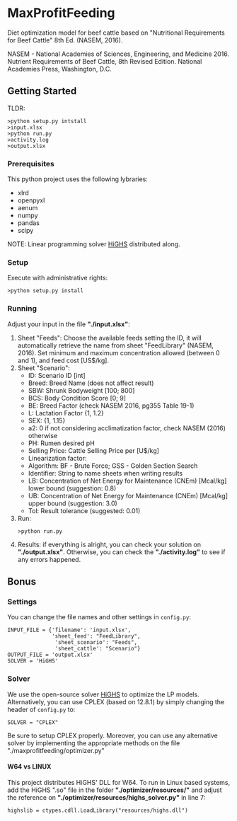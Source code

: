 # MaxProfitFeeding
Diet optimization model for beef cattle based on "Nutritional Requirements for Beef Cattle" 8th Ed. (NASEM, 2016).

NASEM - National Academies of Sciences, Engineering, and Medicine 2016. Nutrient Requirements of Beef Cattle, 8th Revised Edition. National Academies Press, Washington, D.C.


## Getting Started
TLDR:
```
>python setup.py intstall
>input.xlsx
>python run.py
>activity.log
>output.xlsx
```
### Prerequisites
This python project uses the following lybraries:
* xlrd
* openpyxl
* aenum
* numpy
* pandas
* scipy

NOTE: Linear programming solver [HiGHS](https://highs.dev) distributed along.

### Setup
Execute with administrative rights:
```
>python setup.py install
```

### Running
Adjust your input in the file **"./input.xlsx"**: 
1. Sheet "Feeds": Choose the available feeds setting the ID, it will automatically retrieve the name from sheet "FeedLibrary" (NASEM, 2016). Set minimum and maximum concentration allowed (between 0 and 1), and feed cost \[US$/kg\].
2. Sheet "Scenario":
    * ID: Scenario ID \[int\]
    * Breed: Breed Name (does not affect result)
    * SBW: Shrunk Bodyweight \[100; 800\]
    * BCS: Body Condition Score \[0; 9\]
    * BE: Breed Factor (check NASEM 2016, pg355 Table 19-1)
    * L: Lactation Factor {1, 1.2}
    * SEX: {1, 1.15}
    * a2: 0 if not considering acclimatization factor, check NASEM (2016) otherwise
    * PH: Rumen desired pH
    * Selling Price: Cattle Selling Price per \[U$/kg\]
    * Linearization factor: 
    * Algorithm: BF - Brute Force; GSS - Golden Section Search
    * Identifier: String to name sheets when writing results
    * LB: Concentration of Net Energy for Maintenance (CNEm) \[Mcal/kg\] lower bound (suggestion: 0.8)
    * UB: Concentration of Net Energy for Maintenance (CNEm) \[Mcal/kg\] upper bound (suggestion: 3.0)
    * Tol: Result tolerance (suggested: 0.01)
3. Run:
    ```
    >python run.py
    ```
4. Results: if everything is alright, you can check your solution on **"./output.xlsx"**. Otherwise, you can check the **"./activity.log"** to see if any errors happened.

## Bonus
### Settings
You can change the file names and other settings in ```config.py```:
```
INPUT_FILE = {'filename': 'input.xlsx',
              'sheet_feed': "FeedLibrary",
               'sheet_scenario': "Feeds",
               'sheet_cattle': "Scenario"}
OUTPUT_FILE = 'output.xlsx'
SOLVER = 'HiGHS'
```
### Solver
We use the open-source solver [HiGHS](https://highs.dev) to optimize the LP models. Alternatively, you can use CPLEX (based on 12.8.1) by simply changing the header of ```config.py``` to:
```
SOLVER = "CPLEX"
```
Be sure to setup CPLEX properly.
Moreover, you can use any alternative solver by implementing the appropriate methods on the file "./maxprofitfeeding/optimizer.py"

#### W64 vs LINUX
This project distributes HiGHS' DLL for W64. To run in Linux based systems, add the HiGHS ".so" file in the folder **"./optimizer/resources/"** and adjust the reference on **"./optimizer/resources/highs_solver.py"** in line 7:
```
highslib = ctypes.cdll.LoadLibrary("resources/highs.dll")
```
